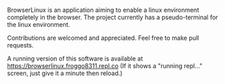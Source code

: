 

BrowserLinux is an application aiming to enable a linux environment completely in the browser. The project currently has a pseudo-terminal for the linux environment.

Contributions are welcomed and appreciated. Feel free to make pull requests.

A running version of this software is available at https://browserlinux.froggo8311.repl.co (If it shows a "running repl..." screen, just give it a minute then reload.)

